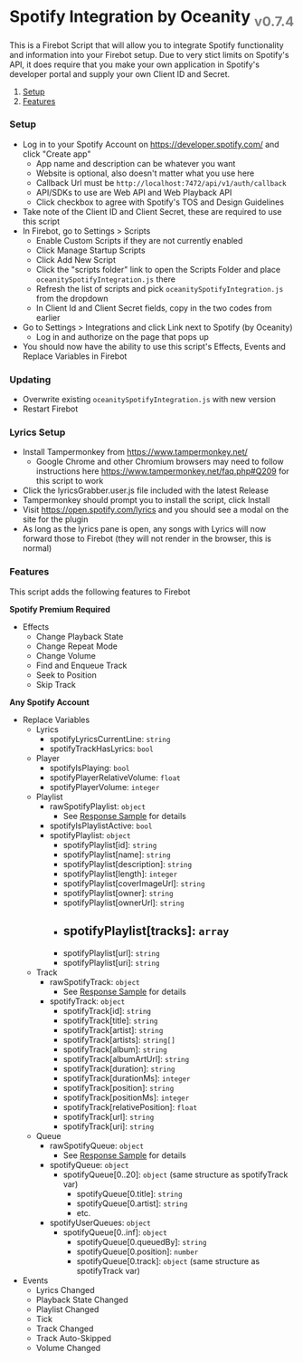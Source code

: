 # Spotify Integration by Oceanity <sub style="color:gray">v0.7.4</sub>

This is a Firebot Script that will allow you to integrate Spotify functionality and information into your Firebot setup. Due to very stict limits on Spotify's API, it does require that you make your own application in Spotify's developer portal and supply your own Client ID and Secret.

1. [Setup](#Setup)
2. [Features](#Features)

<div id="Setup" />

### Setup

- Log in to your Spotify Account on https://developer.spotify.com/ and click "Create app"
  - App name and description can be whatever you want
  - Website is optional, also doesn't matter what you use here
  - Callback Url must be `http://localhost:7472/api/v1/auth/callback`
  - API/SDKs to use are Web API and Web Playback API
  - Click checkbox to agree with Spotify's TOS and Design Guidelines
- Take note of the Client ID and Client Secret, these are required to use this script
- In Firebot, go to Settings > Scripts
  - Enable Custom Scripts if they are not currently enabled
  - Click Manage Startup Scripts
  - Click Add New Script
  - Click the "scripts folder" link to open the Scripts Folder and place `oceanitySpotifyIntegration.js` there
  - Refresh the list of scripts and pick `oceanitySpotifyIntegration.js` from the dropdown
  - In Client Id and Client Secret fields, copy in the two codes from earlier
- Go to Settings > Integrations and click Link next to Spotify (by Oceanity)
  - Log in and authorize on the page that pops up
- You should now have the ability to use this script's Effects, Events and Replace Variables in Firebot

### Updating

- Overwrite existing `oceanitySpotifyIntegration.js` with new version
- Restart Firebot

### Lyrics Setup

- Install Tampermonkey from https://www.tampermonkey.net/
  - Google Chrome and other Chromium browsers may need to follow instructions here https://www.tampermonkey.net/faq.php#Q209 for this script to work
- Click the lyricsGrabber.user.js file included with the latest Release
- Tampermonkey should prompt you to install the script, click Install
- Visit https://open.spotify.com/lyrics and you should see a modal on the site for the plugin
- As long as the lyrics pane is open, any songs with Lyrics will now forward those to Firebot (they will not render in the browser, this is normal)

<div id="Features" />

### Features

This script adds the following features to Firebot

**Spotify Premium Required**

- Effects
  - Change Playback State
  - Change Repeat Mode
  - Change Volume
  - Find and Enqueue Track
  - Seek to Position
  - Skip Track

**Any Spotify Account**

- Replace Variables
  - Lyrics
    - spotifyLyricsCurrentLine: `string`
    - spotifyTrackHasLyrics: `bool`
  - Player
    - spotifyIsPlaying: `bool`
    - spotifyPlayerRelativeVolume: `float`
    - spotifyPlayerVolume: `integer`
  - Playlist
    - rawSpotifyPlaylist: `object`
      - See [Response Sample](https://developer.spotify.com/documentation/web-api/reference/get-playlist) for details
    - spotifyIsPlaylistActive: `bool`
    - spotifyPlaylist: `object`
      - spotifyPlaylist[id]: `string`
      - spotifyPlaylist[name]: `string`
      - spotifyPlaylist[description]: `string`
      - spotifyPlaylist[length]: `integer`
      - spotifyPlaylist[coverImageUrl]: `string`
      - spotifyPlaylist[owner]: `string`
      - spotifyPlaylist[ownerUrl]: `string`
      - ## spotifyPlaylist[tracks]: `array`
      - spotifyPlaylist[url]: `string`
      - spotifyPlaylist[uri]: `string`
  - Track
    - rawSpotifyTrack: `object`
      - See [Response Sample](https://developer.spotify.com/documentation/web-api/reference/get-track) for details
    - spotifyTrack: `object`
      - spotifyTrack[id]: `string`
      - spotifyTrack[title]: `string`
      - spotifyTrack[artist]: `string`
      - spotifyTrack[artists]: `string[]`
      - spotifyTrack[album]: `string`
      - spotifyTrack[albumArtUrl]: `string`
      - spotifyTrack[duration]: `string`
      - spotifyTrack[durationMs]: `integer`
      - spotifyTrack[position]: `string`
      - spotifyTrack[positionMs]: `integer`
      - spotifyTrack[relativePosition]: `float`
      - spotifyTrack[url]: `string`
      - spotifyTrack[uri]: `string`
  - Queue
    - rawSpotifyQueue: `object`
      - See [Response Sample](https://developer.spotify.com/documentation/web-api/reference/get-queue) for details
    - spotifyQueue: `object`
      - spotifyQueue[0..20]: `object` (same structure as spotifyTrack var)
        - spotifyQueue[0.title]: `string`
        - spotifyQueue[0.artist]: `string`
        - etc.
    - spotifyUserQueues: `object`
      - spotifyQueue[0..inf]: `object`
        - spotifyQueue[0.queuedBy]: `string`
        - spotifyQueue[0.position]: `number`
        - spotifyQueue[0.track]: `object` (same structure as spotifyTrack var)
- Events
  - Lyrics Changed
  - Playback State Changed
  - Playlist Changed
  - Tick
  - Track Changed
  - Track Auto-Skipped
  - Volume Changed
